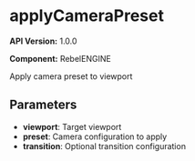 # applyCameraPreset

**API Version:** 1.0.0

**Component:** RebelENGINE

Apply camera preset to viewport

## Parameters

- **viewport**: Target viewport
- **preset**: Camera configuration to apply
- **transition**: Optional transition configuration


